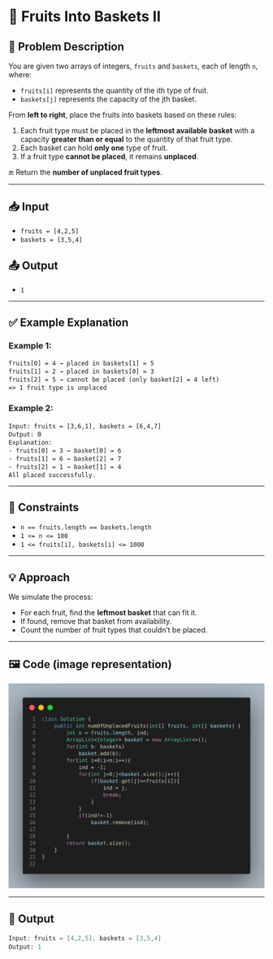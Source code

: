 
# 🧺 Fruits Into Baskets II

## 📘 Problem Description

You are given two arrays of integers, `fruits` and `baskets`, each of length `n`, where:

* `fruits[i]` represents the quantity of the ith type of fruit.
* `baskets[j]` represents the capacity of the jth basket.

From **left to right**, place the fruits into baskets based on these rules:

1. Each fruit type must be placed in the **leftmost available basket** with a capacity **greater than or equal** to the quantity of that fruit type.
2. Each basket can hold **only one** type of fruit.
3. If a fruit type **cannot be placed**, it remains **unplaced**.

🔚 Return the **number of unplaced fruit types**.

---

## 📥 Input

* `fruits = [4,2,5]`
* `baskets = [3,5,4]`

## 📤 Output

* `1`

---

## ✅ Example Explanation

### Example 1:

```
fruits[0] = 4 → placed in baskets[1] = 5
fruits[1] = 2 → placed in baskets[0] = 3
fruits[2] = 5 → cannot be placed (only basket[2] = 4 left)
=> 1 fruit type is unplaced
```

### Example 2:

```
Input: fruits = [3,6,1], baskets = [6,4,7]
Output: 0
Explanation:
- fruits[0] = 3 → basket[0] = 6
- fruits[1] = 6 → basket[2] = 7
- fruits[2] = 1 → basket[1] = 4
All placed successfully.
```

---

## 🧠 Constraints

* `n == fruits.length == baskets.length`
* `1 <= n <= 100`
* `1 <= fruits[i], baskets[i] <= 1000`

---

## 💡 Approach

We simulate the process:

* For each fruit, find the **leftmost basket** that can fit it.
* If found, remove that basket from availability.
* Count the number of fruit types that couldn’t be placed.

---

## 🖼️ Code (image representation)

![Code](image.png)

---

## 🏁 Output

```java
Input: fruits = [4,2,5], baskets = [3,5,4]
Output: 1
```


